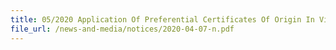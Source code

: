 ```yaml
---
title: 05/2020 Application Of Preferential Certificates Of Origin In View Of The Tightening Safe-Distancing Measures Implemented To Minimise The Spread Of Covid-19
file_url: /news-and-media/notices/2020-04-07-n.pdf
---
```

